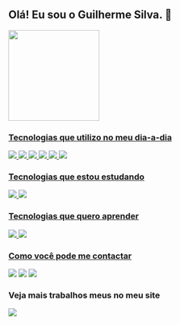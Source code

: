 ## Olá! Eu sou o Guilherme Silva. 👋


<div>
  <a href="https://github.com/gsiilva">
  <img height="180em" src="https://github-readme-stats.vercel.app/api?username=devgsiilva&show_icons=true&theme=dracula&include_all_commits=true&count_private=true&border_radius"/>
</div>

 ### Tecnologias que utilizo no meu dia-a-dia
 <div>
  <img src="https://img.shields.io/badge/HTML5-E34F26?style=for-the-badge&logo=html5&logoColor=white" />
  <img src="https://img.shields.io/badge/CSS3-1572B6?style=for-the-badge&logo=css3&logoColor=white" />
  <img src="https://img.shields.io/badge/Bootstrap-563D7C?style=for-the-badge&logo=bootstrap&logoColor=white" />
  <img src="https://img.shields.io/badge/JavaScript-F7DF1E?style=for-the-badge&logo=javascript&logoColor=black" />
  <img src="https://img.shields.io/badge/jQuery-0769AD?style=for-the-badge&logo=jquery&logoColor=white" />
  <img src="https://img.shields.io/badge/PHP-777BB4?style=for-the-badge&logo=php&logoColor=white" />
 </div>
 
 ### Tecnologias que estou estudando
<div>
 <img src="https://img.shields.io/badge/JavaScript-F7DF1E?style=for-the-badge&logo=javascript&logoColor=black" />
 <img src="https://img.shields.io/badge/TypeScript-007ACC?style=for-the-badge&logo=typescript&logoColor=white" />
</div>
 
### Tecnologias que quero aprender
<div>
  <img src="https://img.shields.io/badge/Angular-DD0031?style=for-the-badge&logo=angular&logoColor=white" />
  <img src="https://img.shields.io/badge/React-20232A?style=for-the-badge&logo=react&logoColor=61DAFB" />
</div>
  
### Como você pode me contactar
<div>
  <a href="https://www.linkedin.com/in/gsiilva/" target="_blank"><img src="https://img.shields.io/badge/LinkedIn-0077B5?style=for-the-badge&logo=linkedin&logoColor=white"></a>
  <a href="mailto:xguilherme.siilva@gmail.com" target="_blank"><img src="https://img.shields.io/badge/Gmail-D14836?style=for-the-badge&logo=gmail&logoColor=white"></a>
  <a href="https://api.whatsapp.com/send?phone=553199617-1771" target="_blank"><img src="https://img.shields.io/badge/WhatsApp-25D366?style=for-the-badge&logo=whatsapp&logoColor=white"></a>
 </div>

### Veja mais trabalhos meus no meu site
<div>
  <a href="https://gsilva.netlify.app/" target="_blank"><img src="https://img.shields.io/badge/Blogger-FF5722?style=for-the-badge&logo=blogger&logoColor=white"></a>
</div>

<!--
**gsiilva/gsiilva** is a ✨ _special_ ✨ repository because its `README.md` (this file) appears on your GitHub profile.

Here are some ideas to get you started:

- 🔭 I’m currently working on ...
- 🌱 I’m currently learning ...
- 👯 I’m looking to collaborate on ...
- 🤔 I’m looking for help with ...
- 💬 Ask me about ...
- 📫 How to reach me: ...
- 😄 Pronouns: ...
- ⚡ Fun fact: ...
-->
